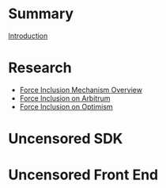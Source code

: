 # Summary

[Introduction](introduction.md)

# Research
- [Force Inclusion Mechanism Overview](research/overview.md)
- [Force Inclusion on Arbitrum](research/arbitrum-force-inclusion.md)
- [Force Inclusion on Optimism](research/optimism-force-inclusion.md)

# Uncensored SDK

# Uncensored Front End
